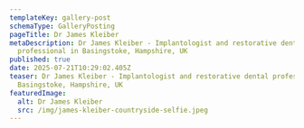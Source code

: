 ```yaml
---
templateKey: gallery-post
schemaType: GalleryPosting
pageTitle: Dr James Kleiber
metaDescription: Dr James Kleiber - Implantologist and restorative dental
  professional in Basingstoke, Hampshire, UK
published: true
date: 2025-07-21T10:29:02.405Z
teaser: Dr James Kleiber - Implantologist and restorative dental professional in
  Basingstoke, Hampshire, UK
featuredImage:
  alt: Dr James Kleiber
  src: /img/james-kleiber-countryside-selfie.jpeg
---
```

